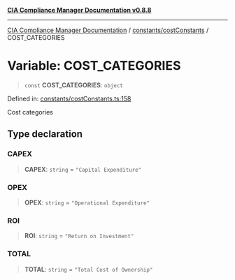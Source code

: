 [**CIA Compliance Manager Documentation v0.8.8**](../../../README.md)

***

[CIA Compliance Manager Documentation](../../../modules.md) / [constants/costConstants](../README.md) / COST\_CATEGORIES

# Variable: COST\_CATEGORIES

> `const` **COST\_CATEGORIES**: `object`

Defined in: [constants/costConstants.ts:158](https://github.com/Hack23/cia-compliance-manager/blob/283c1f3ddf6c7084b20c21176cda3bc5166ffcb9/src/constants/costConstants.ts#L158)

Cost categories

## Type declaration

### CAPEX

> **CAPEX**: `string` = `"Capital Expenditure"`

### OPEX

> **OPEX**: `string` = `"Operational Expenditure"`

### ROI

> **ROI**: `string` = `"Return on Investment"`

### TOTAL

> **TOTAL**: `string` = `"Total Cost of Ownership"`
